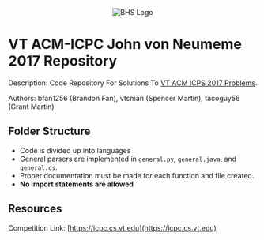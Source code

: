 <div style="display: block; text-align:center" align="center"><img alt="BHS Logo" src="https://www.google.com/url?sa=i&rct=j&q=&esrc=s&source=images&cd=&cad=rja&uact=8&ved=0ahUKEwi-_LzuifTXAhWqSd8KHfKlDO4QjRwIBw&url=https%3A%2F%2Ftwitter.com%2Fbburghsbruins&psig=AOvVaw0jd0jFrvPpOcwFqlFvZ7jC&ust=1512604724026009" /></div>

# VT ACM-ICPC John von Neumeme 2017 Repository

Description: Code Repository For Solutions To
[VT ACM ICPS 2017 Problems](https://icpc.cs.vt.edu).

Authors: bfan1256 (Brandon Fan), vtsman (Spencer Martin), tacoguy56 (Grant
Martin)

## Folder Structure

* Code is divided up into languages
* General parsers are implemented in `general.py`, `general.java`, and
  `general.cs`.
* Proper documentation must be made for each function and file created.
* **No import statements are allowed**

## Resources

Competition Link: [https://icpc.cs.vt.edu](https://icpc.cs.vt.edu)
